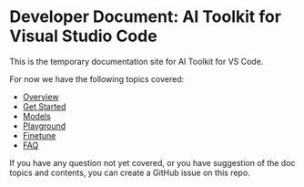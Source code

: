 # Developer Document: AI Toolkit for Visual Studio Code

This is the temporary documentation site for AI Toolkit for VS Code.

For now we have the following topics covered:

- [Overview](doc/overview.md)
- [Get Started](doc/get_started.md)
- [Models](doc/models.md)
- [Playground](doc/playground.md)
- [Finetune](doc/finetune.md)
- [FAQ](doc/faq.md)

If you have any question not yet covered, or you have suggestion of the doc topics and contents, you can create a GitHub issue on this repo.